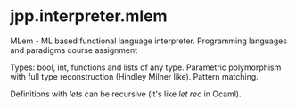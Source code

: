 # jpp.interpreter.mlem
MLem - ML based functional language interpreter. Programming languages and paradigms course assignment

Types: bool, int, functions and lists of any type.
Parametric polymorphism with full type reconstruction (Hindley Milner like).
Pattern matching.

Definitions with *lets* can be recursive (it's like *let rec* in Ocaml).

